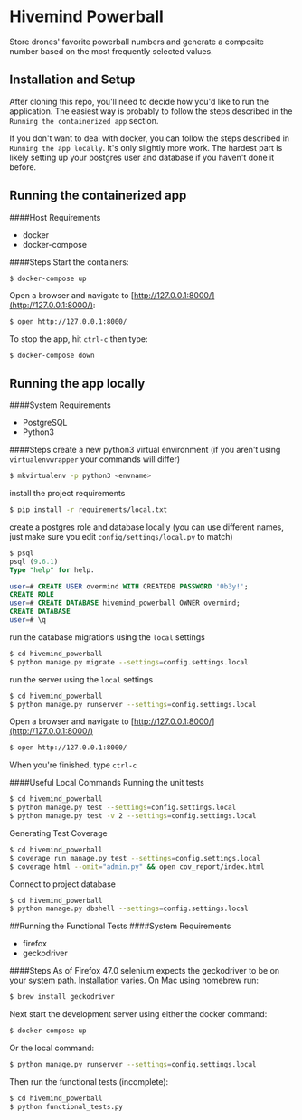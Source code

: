 Hivemind Powerball
=====================
Store drones' favorite powerball numbers and generate a composite number based on the most frequently selected values.

## Installation and Setup
After cloning this repo, you'll need to decide how you'd like to run the application.  The easiest way is probably 
to follow the steps described in the `Running the containerized app` section.

If you don't want to deal with docker, you can follow the steps described in `Running the app locally`.  It's only 
slightly more work.  The hardest part is likely setting up your postgres user and database if you haven't done it before.

## Running the containerized app
####Host Requirements
* docker
* docker-compose

####Steps
Start the containers:
```bash
$ docker-compose up
```

Open a browser and navigate to [http://127.0.0.1:8000/](http://127.0.0.1:8000/):
```bash
$ open http://127.0.0.1:8000/
```

To stop the app, hit `ctrl-c` then type:
```
$ docker-compose down
```

## Running the app locally
####System Requirements
* PostgreSQL
* Python3

####Steps
create a new python3 virtual environment (if you aren't using `virtualenvwrapper` your commands will differ)
```bash
$ mkvirtualenv -p python3 <envname>
```

install the project requirements
```bash
$ pip install -r requirements/local.txt
```

create a postgres role and database locally (you can use different names, just make sure you edit `config/settings/local.py` to match)
```sql
$ psql
psql (9.6.1)
Type "help" for help.

user=# CREATE USER overmind WITH CREATEDB PASSWORD '0b3y!';
CREATE ROLE
user=# CREATE DATABASE hivemind_powerball OWNER overmind;
CREATE DATABASE
user=# \q
```

run the database migrations using the `local` settings
```bash
$ cd hivemind_powerball
$ python manage.py migrate --settings=config.settings.local
```

run the server using the `local` settings
```bash
$ cd hivemind_powerball
$ python manage.py runserver --settings=config.settings.local
```

Open a browser and navigate to [http://127.0.0.1:8000/](http://127.0.0.1:8000/)
```bash
$ open http://127.0.0.1:8000/
```

When you're finished, type `ctrl-c`

####Useful Local Commands
Running the unit tests
```bash
$ cd hivemind_powerball
$ python manage.py test --settings=config.settings.local
$ python manage.py test -v 2 --settings=config.settings.local
```

Generating Test Coverage
```bash
$ cd hivemind_powerball
$ coverage run manage.py test --settings=config.settings.local
$ coverage html --omit="admin.py" && open cov_report/index.html
```

Connect to project database
```bash
$ cd hivemind_powerball
$ python manage.py dbshell --settings=config.settings.local
```

##Running the Functional Tests
####System Requirements
* firefox
* geckodriver

####Steps
As of Firefox 47.0 selenium expects the geckodriver to be on your system path.  [Installation varies](https://stackoverflow.com/questions/37761668/cant-open-browser-with-selenium-after-firefox-update/37765661#37765661).  On Mac using homebrew run:
```bash
$ brew install geckodriver
```

Next start the development server using either the docker command:
```bash
$ docker-compose up
```

Or the local command:
```bash
$ python manage.py runserver --settings=config.settings.local
```

Then run the functional tests (incomplete):
```bash
$ cd hivemind_powerball
$ python functional_tests.py
```

